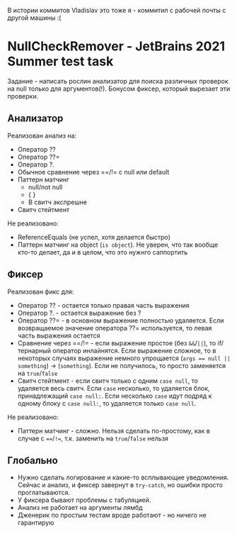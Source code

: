 В истории коммитов Vladislav это тоже я - коммитил с рабочей почты с другой машины :(

# NullCheckRemover - JetBrains 2021 Summer test task
Задание - написать рослин анализатор для поиска различных проверок на null только для аргументов(!). Бонусом фиксер, который вырезает эти проверки.
## Анализатор
Реализован анализ на:
* Оператор ??
* Оператор ??=
* Оператор ?.
* Обычное сравнение через ==/!= с null или default
* Паттерн матчинг
  * null/not null
  * { }
  * В свитч экспрешне
* Свитч стейтмент

Не реализовано:
* ReferenceEquals (не успел, хотя делается быстро)
* Паттерн матчинг на object (`is object`). Не уверен, что так вообще кто-то делает, да и в целом, что это нужнго саппортить

## Фиксер
Реализован фикс для:
* Оператор ?? - остается только правая часть выражения
* Оператор ?. - остается выражение без ?
* Оператор ??= - в основном выражение полностью удаляется. Если возвращаемое значение оператора ??= используется, то левая часть выражения остается
* Сравнение через ==/!= - если выражение простое (без `&&`/`||`), то if/тернарный оператор инлайнятся. Если выражение сложное,
то в некоторых случаях выражение немного упрощается (`args == null || something`) -> (`something`). Если не получилось, то просто заменяется на `true`/`false`
* Свитч стейтмент - если свитч только с одним `case null`, то удаляется весь свитч. Если `case` несколько, то удаляется блок, принадлежащий `case null:`.
Если несколько `case` идут подряд к одному блоку с `case null:`, то удаляется только `case null`.

Не реализовано:
* Паттерн матчинг - сложно. Нельзя сделать по-простому, как в случае с `==`/`!=`, т.к. заменить на `true`/`false` нельзя

## Глобально
* Нужно сделать логирование и какие-то всплывающие уведомления. Сейчас и анализ, и фиксер завернут в `try-catch`, но ошибки просто проглатываются.
* У фиксера бывают проблемы с табуляцией.
* Анализ не работает на аргументы лямбд
* Дженерик по простым тестам вроде работают - но ничего не гарантирую

